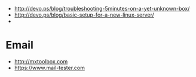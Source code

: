 * http://devo.ps/blog/troubleshooting-5minutes-on-a-yet-unknown-box/
* http://devo.ps/blog/basic-setup-for-a-new-linux-server/
* 
# Email
* http://mxtoolbox.com
* https://www.mail-tester.com
